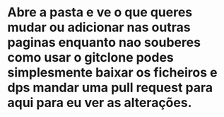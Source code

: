 # Abre a pasta e ve o que queres mudar ou adicionar nas outras paginas enquanto nao souberes como usar o gitclone podes simplesmente baixar os ficheiros e dps mandar uma pull request para aqui para eu ver as alterações.
